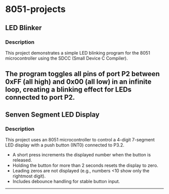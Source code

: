# 8051-projects
## LED Blinker

### Description

This project demonstrates a simple LED blinking program for the 8051 microcontroller using the SDCC (Small Device C Compiler).

The program toggles all pins of port P2 between 0xFF (all high) and 0x00 (all low) in an infinite loop, creating a blinking effect for LEDs connected to port P2.
 ---
## Senven Segment LED Display

### Description

This project uses an 8051 microcontroller to control a 4-digit 7-segment LED display with a push button (INT0) connected to P3.2.

- A short press increments the displayed number when the button is released.
- Holding the button for more than 2 seconds resets the display to zero.
- Leading zeros are not displayed (e.g., numbers <10 show only the rightmost digit).
- Includes debounce handling for stable button input.
---